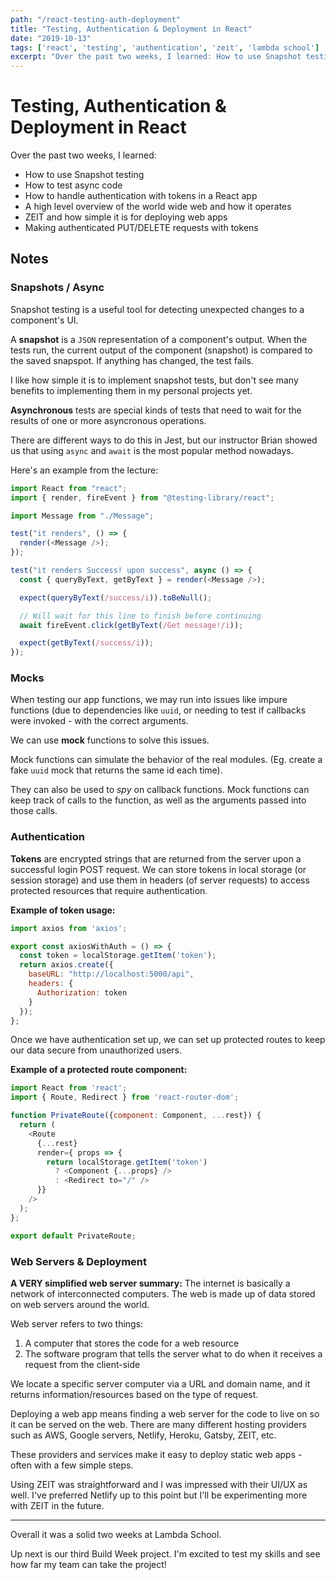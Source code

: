 ```yaml
---
path: "/react-testing-auth-deployment"
title: "Testing, Authentication & Deployment in React"
date: "2019-10-13"
tags: ['react', 'testing', 'authentication', 'zeit', 'lambda school']
excerpt: "Over the past two weeks, I learned: How to use Snapshot testing..."
---
```


# Testing, Authentication & Deployment in React

Over the past two weeks, I learned:
- How to use Snapshot testing
- How to test async code
- How to handle authentication with tokens in a React app
- A high level overview of the world wide web and how it operates
- ZEIT and how simple it is for deploying web apps
- Making authenticated PUT/DELETE requests with tokens

## Notes

### Snapshots / Async

Snapshot testing is a useful tool for detecting unexpected changes to a component's UI.

A **snapshot** is a `JSON` representation of a component's output.  When the  tests run, the current output of the component (snapshot) is compared to the  saved snapspot.  If anything has changed, the test fails.


I like how simple it is to implement snapshot tests, but don't see many benefits to implementing them in my personal projects yet.

**Asynchronous** tests are special kinds of tests that need to wait for the results of one or more asyncronous operations.

There are different ways to do this in Jest, but our instructor Brian showed us that using `async` and `await` is the most popular method nowadays.  

Here's an example from the lecture:
```javascript
import React from "react";
import { render, fireEvent } from "@testing-library/react";

import Message from "./Message";

test("it renders", () => {
  render(<Message />);
});

test("it renders Success! upon success", async () => {
  const { queryByText, getByText } = render(<Message />);

  expect(queryByText(/success/i)).toBeNull();

  // Will wait for this line to finish before continuing
  await fireEvent.click(getByText(/Get message!/i));

  expect(getByText(/success/i));
});
```

### Mocks

When testing our app functions, we may run into issues like impure functions (due to dependencies like `uuid`, or needing to test if callbacks were invoked - with the correct arguments.  

We can use **mock** functions to solve this issues.

Mock functions can simulate the behavior of the real modules. (Eg. create a fake `uuid` mock that returns the same id each time).

They can also be used to *spy* on callback functions. Mock functions can keep track of calls to the function, as well as the arguments passed into those calls.

### Authentication

**Tokens** are encrypted strings that are returned from the server upon a successful login POST request. We can store tokens in local storage (or session storage) and use them in headers (of server requests) to access protected resources that require authentication.

**Example of token usage:**
```javascript
import axios from 'axios';

export const axiosWithAuth = () => {
  const token = localStorage.getItem('token');
  return axios.create({
    baseURL: "http://localhost:5000/api",
    headers: {
      Authorization: token
    }
  });
};
```

Once we have authentication set up, we can set up protected routes to keep our data secure from unauthorized users.

**Example of a protected route component:**
```javascript
import React from 'react';
import { Route, Redirect } from 'react-router-dom';

function PrivateRoute({component: Component, ...rest}) {
  return (
    <Route
      {...rest}
      render={ props => { 
        return localStorage.getItem('token')
          ? <Component {...props} />
          : <Redirect to="/" />
      }}
    />
  );
};

export default PrivateRoute;
```

### Web Servers & Deployment

**A VERY simplified web server summary:**
The internet is basically a network of interconnected computers. The web is made up of data stored on web servers around the world.

Web server refers to two things:
1. A computer that stores the code for a web resource
2. The software program that tells the server what to do when it receives a
   request from the client-side

We locate a specific server computer via a URL and domain name, and it returns information/resources based on the type of request.

Deploying a web app means finding a web server for the code to live on so it can be served on the web. There are many different hosting providers such as AWS, Google servers, Netlify, Heroku, Gatsby, ZEIT, etc. 

These providers and services make it easy to deploy static web apps - often with a few simple steps.

Using ZEIT was straightforward and I was impressed with their UI/UX as well. I've preferred Netlify up to this point but I'll be experimenting more with ZEIT in the future. 

---

Overall it was a solid two weeks at Lambda School.  

Up next is our third Build Week project.  I'm excited to test my skills and see how far my team can take the project!








 





